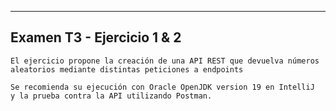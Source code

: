 -----------------------------------------------
Examen T3 - Ejercicio 1 & 2
-----------------------------------------------

    El ejercicio propone la creación de una API REST que devuelva números
    aleatorios mediante distintas peticiones a endpoints

    Se recomienda su ejecución con Oracle OpenJDK version 19 en IntelliJ
    y la prueba contra la API utilizando Postman.
